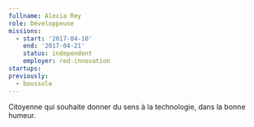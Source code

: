 ```yaml
---
fullname: Alexia Rey
role: Développeuse
missions:
  - start: '2017-04-10'
    end: '2017-04-21'
    status: independent
    employer: red-innovation
startups:
previously:
  - boussole
---
```


Citoyenne qui souhaite donner du sens à la technologie, dans la bonne humeur.
